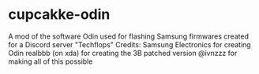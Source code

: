 # cupcakke-odin
A mod of the software Odin used for flashing Samsung firmwares created for a Discord server "Techflops"
Credits:
Samsung Electronics for creating Odin
realbbb (on xda) for creating the 3B patched version
@ivnzzz for making all of this possible